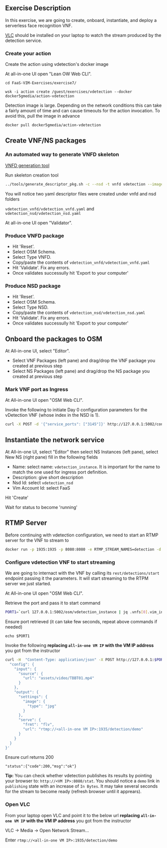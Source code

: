 ## Exercise Description

In this exercise, we are going to create, onboard, instantiate, and deploy a serverless face recognition VNF. 

[VLC](https://www.videolan.org/vlc/) should be installed on your laptop to watch the stream produced by the detection service.

### Create your action

Create the action using vdetection's docker image

At all-in-one UI open "Lean OW Web CLI".

```
cd FaaS-VIM-Exercises/exercise7/
```

```
wsk -i action create /guest/exercises/vdetection --docker docker5gmedia/action-vdetection
```

Detection image is large. Depending on the network conditions this can take a fairly amount of time and can cause timeouts for the action invocation. To avoid this, pull the image in advance

```
docker pull docker5gmedia/action-vdetection
```


## Create VNF/NS packages


### An automated way to generate VNFD skeleton

[VNFD generation tool](https://osm.etsi.org/wikipub/index.php/Creating_your_own_VNF_package)


Run skeleton creation tool


```bash
../tools/generate_descriptor_pkg.sh -c --nsd -t vnfd vdetection --image /guest/exercises/vdetection
```

You will notice two yaml descriptor files were created under vnfd and nsd folders

`vdetection_vnfd/vdetection_vnfd.yaml` and `vdetection_nsd/vdetection_nsd.yaml`

At all-in-one UI open "Validator".


### Produce VNFD package

* Hit 'Reset'.
* Select OSM Schema.
* Select Type VNFD.
* Copy/paste the contents of `vdetection_vnfd/vdetection_vnfd.yaml`
* Hit 'Validate'. Fix any errors.
* Once validates successully hit 'Export to your computer'


### Produce NSD package

* Hit 'Reset'.
* Select OSM Schema.
* Select Type NSD.
* Copy/paste the contents of `vdetection_nsd/vdetection_nsd.yaml`
* Hit 'Validate'. Fix any errors.
* Once validates successully hit 'Export to your computer'


## Onboard the packages to OSM

At All-in-one UI, select "Editor".

* Select VNF Packages (left pane) and drag/drop the VNF package you created at previous step
* Select NS  Packages (left pane) and drag/drop the NS package you created at previous step



### Mark VNF port as Ingress

At All-in-one UI open "OSM Web CLI".


Invoke the following to initiate Day 0 configuration parameters for the vDetection VNF (whose index in the NSD is 1).

```bash
curl -X POST -d '{"service_ports": ["3145"]}' http://127.0.0.1:5002/conf/vdetection_instance/vdetection_vnfd/1
```


## Instantiate the network service

At All-in-one UI, select "Editor" then select NS Instances (left pane), select New NS (right pane) fill in the following fields

* Name:           select name: `vdetection_instance`. It is important for the name to match the one used for ingress port definition.
* Description:    give short description
* Nsd Id:         select `vdetection_nsd`
* Vim Account Id: select FaaS

Hit 'Create'

Wait for status to become 'running'


## RTMP Server

Before continuing with vdetection configuration, we need to start an RTMP server for the VNF to stream to

```bash
docker run -p 1935:1935 -p 8080:8080 -e RTMP_STREAM_NAMES=detection -d jasonrivers/nginx-rtmp
```



### Configure vdetection VNF to start streaming

We are going to internact with the VNF by calling its `rest/detections/start` endpoint passing it the parameters. It will start streaming to the RTPM server we just started.

At All-in-one UI open "OSM Web CLI".

Retrieve the port and pass it to start command

```bash
PORT1=`curl 127.0.0.1:5002/osm/vdetection_instance | jq .vnfs[0].vim_info.service.service_ports.\"3145\"`
```

Ensure port retrieved (it can take few seconds, repeat above commands if needed)

```
echo $PORT1
```

Invoke the following **replacing `all-in-one VM IP` with the VM IP address** you got from the instructor

```bash
curl -H  "Content-Type: application/json" -X POST http://127.0.0.1:$PORT1/rest/detections/start -d '{
  "config": {
    "input": {
      "source": {
        "url": "assets/video/TBBT01.mp4"
      }
    },
    "output": {
      "settings": {
        "image": {
          "type": "jpg"
        }
      },
      "serve": {
        "frmt": "flv",
        "url": "rtmp://<all-in-one VM IP>:1935/detection/demo"
      }
    }
  }
}'
```

Ensure curl returns 200
```
"status":{"code":200,"msg":"ok"}
```

**Tip:** You can check whether vdetection publishes its results by pointing your browser to: `http://<VM IP>:8080/stat`. 
You should notice a `demo` link in `publishing` state with an increase of `In Bytes`. It may take several seconds for the stream to become ready (refresh browser until it apprears).

### Open VLC

From your laptop open VLC and point it to the below url **replacing `all-in-one VM IP` with the VM IP address** you got from the instructor

VLC -> Media -> Open Network Stream...

Enter `rtmp://<all-in-one VM IP>:1935/detection/demo`

